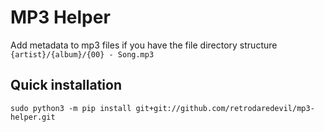 # MP3 Helper
Add metadata to mp3 files if you have the file directory structure `{artist}/{album}/{00} - Song.mp3`


## Quick installation
```shell script
sudo python3 -m pip install git+git://github.com/retrodaredevil/mp3-helper.git
```
